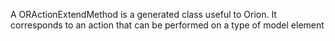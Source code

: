 A ORActionExtendMethod is a generated class useful to Orion. It corresponds to an action that can be performed on a type of model element 